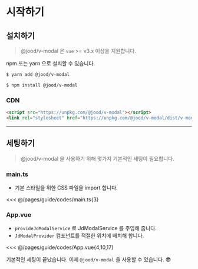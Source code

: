 # 시작하기

## 설치하기

> @jood/v-modal 은 `vue` >= v3.x 이상을 지원합니다.

npm 또는 yarn 으로 설치할 수 있습니다.

```bash
$ yarn add @jood/v-modal
```

```bash
$ npm install @jood/v-modal
```

### CDN

```html
<script src="https://unpkg.com/@jood/v-modal"></script>
<link rel="stylesheet" href="https://unpkg.com/@jood/v-modal/dist/v-modal.css" />
```

---

## 세팅하기

> @jood/v-modal 을 사용하기 위해 몇가지 기본적인 세팅이 필요합니다.

### main.ts

- 기본 스타일을 위한 CSS 파일을 import 합니다.

<<< @/pages/guide/codes/main.ts{3}

### App.vue

- `provideJdModalService` 로 JdModalService 를 주입해 줍니다.
- `JdModalProvider` 컴포넌트를 적절한 위치에 배치해 합니다.

<<< @/pages/guide/codes/App.vue{4,10,17}

기본적인 세팅이 끝났습니다. 이제 `@jood/v-modal` 을 사용할 수 있습니다. 😎
